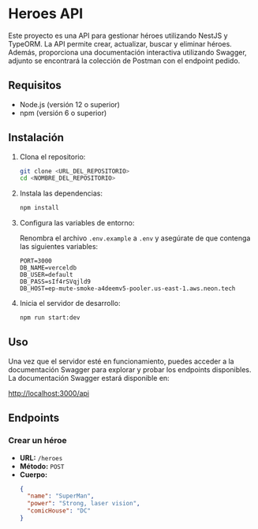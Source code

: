# Heroes API

Este proyecto es una API para gestionar héroes utilizando NestJS y TypeORM. La API permite crear, actualizar, buscar y eliminar héroes. Además, proporciona una documentación interactiva utilizando Swagger, adjunto se encontrará la colección de Postman con el endpoint pedido.

## Requisitos

- Node.js (versión 12 o superior)
- npm (versión 6 o superior)

## Instalación

1. Clona el repositorio:
    ```bash
    git clone <URL_DEL_REPOSITORIO>
    cd <NOMBRE_DEL_REPOSITORIO>
    ```

2. Instala las dependencias:
    ```bash
    npm install
    ```

3. Configura las variables de entorno:

    Renombra el archivo `.env.example` a `.env` y asegúrate de que contenga las siguientes variables:
    ```
    PORT=3000
    DB_NAME=verceldb
    DB_USER=default
    DB_PASS=sIf4rSVqjld9
    DB_HOST=ep-mute-smoke-a4deemv5-pooler.us-east-1.aws.neon.tech
    ```

4. Inicia el servidor de desarrollo:
    ```bash
    npm run start:dev
    ```

## Uso

Una vez que el servidor esté en funcionamiento, puedes acceder a la documentación Swagger para explorar y probar los endpoints disponibles. La documentación Swagger estará disponible en:

[http://localhost:3000/api](http://localhost:3000/api)

## Endpoints

### Crear un héroe

- **URL:** `/heroes`
- **Método:** `POST`
- **Cuerpo:**
  ```json
  {
    "name": "SuperMan",
    "power": "Strong, laser vision",
    "comicHouse": "DC"
  }
